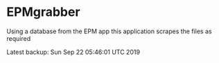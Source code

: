 # EPMgrabber
Using a database from the EPM app this application scrapes the files as required


Latest backup: Sun Sep 22 05:46:01 UTC 2019
